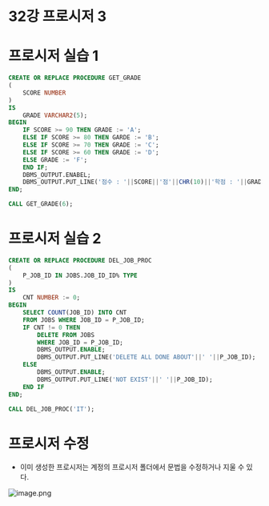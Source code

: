 # 32강 프로시저 3

# 프로시저 실습 1

```sql
CREATE OR REPLACE PROCEDURE GET_GRADE
(
	SCORE NUMBER 
)
IS 
	GRADE VARCHAR2(5);
BEGIN 
	IF SCORE >= 90 THEN GRADE := 'A';
	ELSE IF SCORE >= 80 THEN GARDE := 'B';
	ELSE IF SCORE >= 70 THEN GRADE := 'C';
	ELSE IF SCORE >= 60 THEN GRADE := 'D';
	ELSE GRADE := 'F';
	END IF;
	DBMS_OUTPUT.ENABEL;
	DBMS_OUTPUT.PUT_LINE('점수 : '||SCORE||'점'||CHR(10)||'학점 : '||GRADE);
END;

CALL GET_GRADE(6); 
```

# 프로시저 실습 2

```sql
CREATE OR REPLACE PROCEDURE DEL_JOB_PROC
(
	P_JOB_ID IN JOBS.JOB_ID_ID% TYPE 
)
IS 
	CNT NUMBER := 0;
BEGIN
	SELECT COUNT(JOB_ID) INTO CNT
	FROM JOBS WHERE JOB_ID = P_JOB_ID;
	IF CNT != 0 THEN
		DELETE FROM JOBS
		WHERE JOB_ID = P_JOB_ID;
		DBMS_OUTPUT.ENABLE;
		DBMS_OUTPUT.PUT_LINE('DELETE ALL DONE ABOUT'||' '||P_JOB_ID);
	ELSE
		DBMS_OUTPUT.ENABLE;
		DBMS_OUTPUT.PUT_LINE('NOT EXIST'||' '||P_JOB_ID);
	END IF
END;

CALL DEL_JOB_PROC('IT');
```

# 프로시저 수정

- 이미 생성한 프로시저는 계정의 프로시저 폴더에서 문법을 수정하거나 지울 수 있다.

![image.png](image.png)